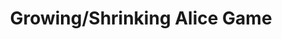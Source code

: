 ---
title: 'Growing/Shrinking Alice Game'
post_date: '11th January 2017'
image: 'assets/img/previews/crowing-shrinking-alice-game.png'
codepen: 'https://codepen.io/rachelnabors/pen/rxpmJL'
creator_name: ' Rachel Nabors'
github_user: 'rachelnabors'
---